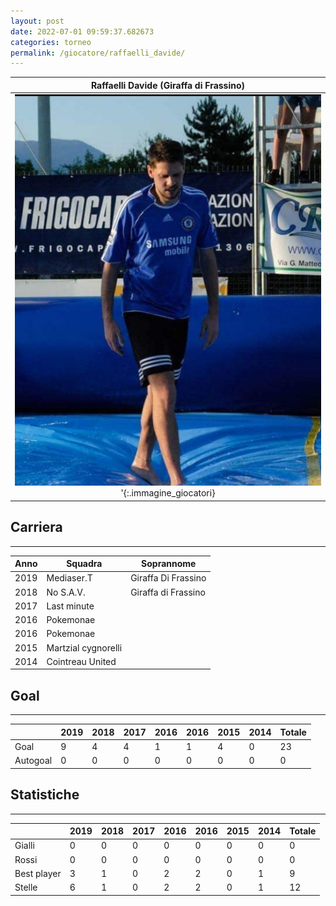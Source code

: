 ```yaml
---
layout: post
date: 2022-07-01 09:59:37.682673
categories: torneo
permalink: /giocatore/raffaelli_davide/
---
```

<link rel='stylesheets' href='./../assets/giocatori.css'>

| Raffaelli Davide (Giraffa di Frassino) |
|:-----:|
| ![raffaelli_davide]('./../../assets/giocatori/raffaelli_davide.png)'{:.immagine_giocatori} |


## Carriera
----

|Anno|Squadra|Soprannome|
|:---:|---|---|
|2019|Mediaser.T|Giraffa Di Frassino|
|2018|No S.A.V.|Giraffa di Frassino|
|2017|Last minute||
|2016|Pokemonae||
|2016|Pokemonae||
|2015|Martzial cygnorelli||
|2014|Cointreau United||


## Goal
----

| |2019|2018|2017|2016|2016|2015|2014| Totale |
|---|---|---|---|---|---|---|---|---|
|Goal|9|4|4|1|1|4|0|23|
|Autogoal|0|0|0|0|0|0|0|0|


## Statistiche
----

| |2019|2018|2017|2016|2016|2015|2014| Totale |
|---|---|---|---|---|---|---|---|---|
|Gialli|0|0|0|0|0|0|0|0|
|Rossi|0|0|0|0|0|0|0|0|
|Best player|3|1|0|2|2|0|1|9|
|Stelle|6|1|0|2|2|0|1|12|